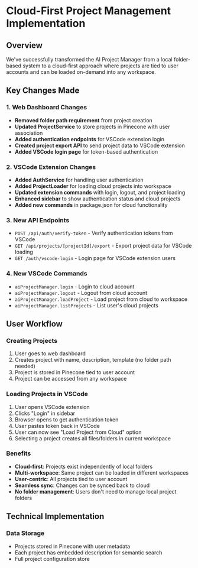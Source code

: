 # Cloud-First Project Management Implementation

## Overview
We've successfully transformed the AI Project Manager from a local folder-based system to a cloud-first approach where projects are tied to user accounts and can be loaded on-demand into any workspace.

## Key Changes Made

### 1. Web Dashboard Changes
- **Removed folder path requirement** from project creation
- **Updated ProjectService** to store projects in Pinecone with user association
- **Added authentication endpoints** for VSCode extension login
- **Created project export API** to send project data to VSCode extension
- **Added VSCode login page** for token-based authentication

### 2. VSCode Extension Changes
- **Added AuthService** for handling user authentication
- **Added ProjectLoader** for loading cloud projects into workspace
- **Updated extension commands** with login, logout, and project loading
- **Enhanced sidebar** to show authentication status and cloud projects
- **Added new commands** in package.json for cloud functionality

### 3. New API Endpoints
- `POST /api/auth/verify-token` - Verify authentication tokens from VSCode
- `GET /api/projects/[projectId]/export` - Export project data for VSCode loading
- `GET /auth/vscode-login` - Login page for VSCode extension users

### 4. New VSCode Commands
- `aiProjectManager.login` - Login to cloud account
- `aiProjectManager.logout` - Logout from cloud account  
- `aiProjectManager.loadProject` - Load project from cloud to workspace
- `aiProjectManager.listProjects` - List user's cloud projects

## User Workflow

### Creating Projects
1. User goes to web dashboard
2. Creates project with name, description, template (no folder path needed)
3. Project is stored in Pinecone tied to user account
4. Project can be accessed from any workspace

### Loading Projects in VSCode
1. User opens VSCode extension
2. Clicks "Login" in sidebar
3. Browser opens to get authentication token
4. User pastes token back in VSCode
5. User can now see "Load Project from Cloud" option
6. Selecting a project creates all files/folders in current workspace

### Benefits
- **Cloud-first**: Projects exist independently of local folders
- **Multi-workspace**: Same project can be loaded in different workspaces
- **User-centric**: All projects tied to user account
- **Seamless sync**: Changes can be synced back to cloud
- **No folder management**: Users don't need to manage local project folders

## Technical Implementation

### Data Storage
- Projects stored in Pinecone with user metadata
- Each project has embedded description for semantic search
- Full project configuration store